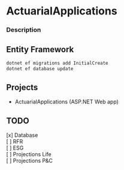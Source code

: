 # ActuarialApplications

### Description


## Entity Framework

```bash
dotnet ef migrations add InitialCreate  
dotnet ef database update
```



## Projects

* ActuarialApplications (ASP.NET Web app)


## TODO
[x] Database  
[ ] RFR  
[ ] ESG  
[ ] Projections Life    
[ ] Projections P&C
